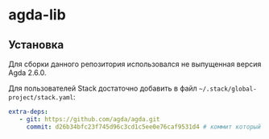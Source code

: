 # agda-lib

## Установка

Для сборки данного репозитория использовался не выпущенная версия Agda 2.6.0.

Для пользователей Stack достаточно добавить в файл `~/.stack/global-project/stack.yaml`:

```yaml
extra-deps:
   - git: https://github.com/agda/agda.git
     commit: d26b34bfc23f745d96c3cd1c5ee0e76caf9531d4 # коммит который использовался при разработке данного репозитория
```
